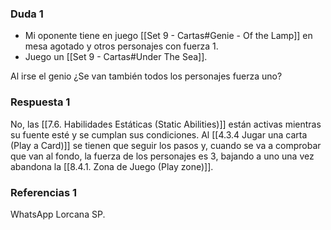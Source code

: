 ### Duda 1
- Mi oponente tiene en juego [[Set 9 - Cartas#Genie - Of the Lamp]] en mesa agotado y otros personajes con fuerza 1.
- Juego un [[Set 9 - Cartas#Under The Sea]].

Al irse el genio ¿Se van también todos los personajes fuerza uno?

### Respuesta 1
No, las [[7.6. Habilidades Estáticas (Static Abilities)]] están activas mientras su fuente esté y se cumplan sus condiciones. Al [[4.3.4 Jugar una carta (Play a Card)]] se tienen que seguir los pasos y, cuando se va a comprobar que van al fondo, la fuerza de los personajes es 3, bajando a uno una vez abandona la [[8.4.1. Zona de Juego (Play zone)]].

### Referencias 1 
WhatsApp Lorcana SP.